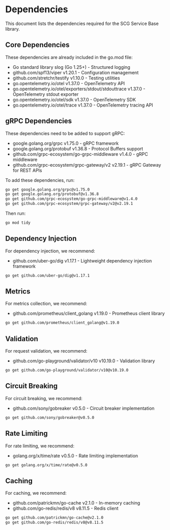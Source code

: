 # Dependencies

This document lists the dependencies required for the SCG Service Base library.

## Core Dependencies

These dependencies are already included in the go.mod file:

- Go standard library slog (Go 1.25+) - Structured logging
- github.com/spf13/viper v1.20.1 - Configuration management
- github.com/stretchr/testify v1.10.0 - Testing utilities
- go.opentelemetry.io/otel v1.37.0 - OpenTelemetry API
- go.opentelemetry.io/otel/exporters/stdout/stdouttrace v1.37.0 - OpenTelemetry stdout exporter
- go.opentelemetry.io/otel/sdk v1.37.0 - OpenTelemetry SDK
- go.opentelemetry.io/otel/trace v1.37.0 - OpenTelemetry tracing API

## gRPC Dependencies

These dependencies need to be added to support gRPC:

- google.golang.org/grpc v1.75.0 - gRPC framework
- google.golang.org/protobuf v1.36.8 - Protocol Buffers support
- github.com/grpc-ecosystem/go-grpc-middleware v1.4.0 - gRPC middleware
- github.com/grpc-ecosystem/grpc-gateway/v2 v2.19.1 - gRPC Gateway for REST APIs

To add these dependencies, run:

```bash
go get google.golang.org/grpc@v1.75.0
go get google.golang.org/protobuf@v1.36.8
go get github.com/grpc-ecosystem/go-grpc-middleware@v1.4.0
go get github.com/grpc-ecosystem/grpc-gateway/v2@v2.19.1
```

Then run:

```bash
go mod tidy
```

## Dependency Injection

For dependency injection, we recommend:

- github.com/uber-go/dig v1.17.1 - Lightweight dependency injection framework

```bash
go get github.com/uber-go/dig@v1.17.1
```

## Metrics

For metrics collection, we recommend:

- github.com/prometheus/client_golang v1.19.0 - Prometheus client library

```bash
go get github.com/prometheus/client_golang@v1.19.0
```

## Validation

For request validation, we recommend:

- github.com/go-playground/validator/v10 v10.19.0 - Validation library

```bash
go get github.com/go-playground/validator/v10@v10.19.0
```

## Circuit Breaking

For circuit breaking, we recommend:

- github.com/sony/gobreaker v0.5.0 - Circuit breaker implementation

```bash
go get github.com/sony/gobreaker@v0.5.0
```

## Rate Limiting

For rate limiting, we recommend:

- golang.org/x/time/rate v0.5.0 - Rate limiting implementation

```bash
go get golang.org/x/time/rate@v0.5.0
```

## Caching

For caching, we recommend:

- github.com/patrickmn/go-cache v2.1.0 - In-memory caching
- github.com/go-redis/redis/v8 v8.11.5 - Redis client

```bash
go get github.com/patrickmn/go-cache@v2.1.0
go get github.com/go-redis/redis/v8@v8.11.5
```